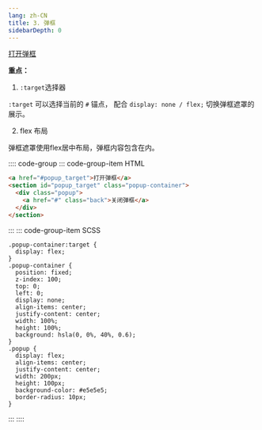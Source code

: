 ```yaml
---
lang: zh-CN
title: 3. 弹框
sidebarDepth: 0
---
```


<a href="#popup_target">打开弹框</a>
<section id="popup_target" class="popup-container">
  <div class="popup">
    <a href="#_1-弹框" class="back">关闭弹框</a>
  </div>
</section>

**重点：**

1. `:target`选择器

`:target` 可以选择当前的 `#` 锚点，
配合 `display: none / flex;` 切换弹框遮罩的展示。

2. flex 布局

弹框遮罩使用flex居中布局，弹框内容包含在内。

:::: code-group
::: code-group-item HTML
```html
<a href="#popup_target">打开弹框</a>
<section id="popup_target" class="popup-container">
  <div class="popup">
    <a href="#" class="back">关闭弹框</a>
  </div>
</section>
```
:::
::: code-group-item SCSS
```scss{1-3,9}
.popup-container:target {
  display: flex;
}
.popup-container {
  position: fixed;
  z-index: 100;
  top: 0;
  left: 0;
  display: none;
  align-items: center;
  justify-content: center;
  width: 100%;
  height: 100%;
  background: hsla(0, 0%, 40%, 0.6);
}
.popup {
  display: flex;
  align-items: center;
  justify-content: center;
  width: 200px;
  height: 100px;
  background-color: #e5e5e5;
  border-radius: 10px;
}
```
:::
::::


<style lang="scss" scoped>
.popup-container:target {
  display: flex;
}
.popup-container {
  position: fixed;
  z-index: 100;
  top: 0;
  left: 0;
  display: none;
  align-items: center;
  justify-content: center;
  width: 100%;
  height: 100%;
  background: hsla(0, 0%, 40%, 0.6);
}
.popup {
  display: flex;
  align-items: center;
  justify-content: center;
  width: 200px;
  height: 100px;
  background-color: #e5e5e5;
  border-radius: 10px;
}
</style>
